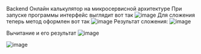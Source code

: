 Backend Онлайн калькулятор на микросервисной архитектуре
При запуске программы интерфейс выглядит вот так 
![image](https://github.com/russhawty/neoflex/assets/134492972/dd165821-3fc5-41af-9dc5-8dea67da694e)
Для сложения теперь метод оформлен вот так
![image](https://github.com/russhawty/neoflex/assets/134492972/67d43d69-2b2b-43a1-b561-f11f3e057b24)
Результат сложения:
![image](https://github.com/russhawty/neoflex/assets/134492972/9e772f5e-ed57-459e-b945-878543a7c807)

Вычитание и его результат
 ![image](https://github.com/russhawty/neoflex/assets/134492972/45b0281b-99e4-4ab6-85f8-27a0f18de07b)

![image](https://github.com/russhawty/neoflex/assets/134492972/dbd7317a-4aa1-47ab-9e5c-3850135a75e6)


